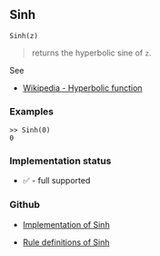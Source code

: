 ## Sinh

```
Sinh(z)
```

> returns the hyperbolic sine of `z`.
 
See
* [Wikipedia - Hyperbolic function](https://en.wikipedia.org/wiki/Hyperbolic_function)
 
### Examples

```
>> Sinh(0)
0
```






### Implementation status

* &#x2705; - full supported

### Github

* [Implementation of Sinh](https://github.com/axkr/symja_android_library/blob/master/symja_android_library/matheclipse-core/src/main/java/org/matheclipse/core/builtin/ExpTrigsFunctions.java#L3071) 

* [Rule definitions of Sinh](https://github.com/axkr/symja_android_library/blob/master/symja_android_library/rules/SinhRules.m) 
